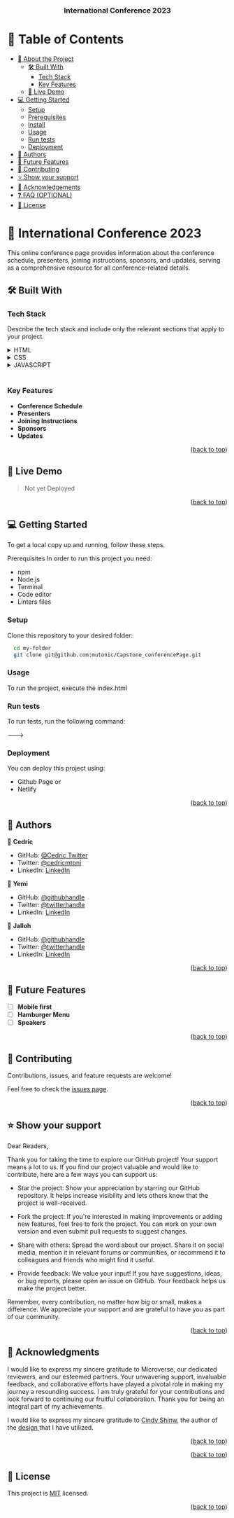 <a name="readme-top"></a>

<div align="center">

  <h3><b>International Conference 2023 </b></h3>

</div>

<!-- TABLE OF CONTENTS -->

# 📗 Table of Contents

- [📖 About the Project](#about-project)
  - [🛠 Built With](#built-with)
    - [Tech Stack](#tech-stack)
    - [Key Features](#key-features)
  - [🚀 Live Demo](#live-demo)
- [💻 Getting Started](#getting-started)
  - [Setup](#setup)
  - [Prerequisites](#prerequisites)
  - [Install](#install)
  - [Usage](#usage)
  - [Run tests](#run-tests)
  - [Deployment](#deployment)
- [👥 Authors](#authors)
- [🔭 Future Features](#future-features)
- [🤝 Contributing](#contributing)
- [⭐️ Show your support](#support)
- [🙏 Acknowledgements](#acknowledgements)
- [❓ FAQ (OPTIONAL)](#faq)
- [📝 License](#license)

<!-- PROJECT DESCRIPTION -->

# 📖 International Conference 2023 <a name="about-project"></a>

This online conference page provides information about the conference schedule, presenters, joining instructions, sponsors, and updates, serving as a comprehensive resource for all conference-related details.

## 🛠 Built With <a name="built-with"></a>

### Tech Stack <a name="tech-stack"></a>

Describe the tech stack and include only the relevant sections that apply to your project.

<details>
  <summary>HTML</summary>
  <ul>
    <li><a href="https://www.w3schools.com/html/">HTML</a></li>
  </ul>
</details>

<details>
  <summary>CSS</summary>
  <ul>
    <li><a href="https://developer.mozilla.org/en-US/docs/Web/CSS">CSS</a></li>
  </ul>
</details>

<details>
<summary>JAVASCRIPT</summary>
  <ul>
    <li><a href="https://developer.mozilla.org/en-US/docs/Web/JavaScript">JS</a></li>
  </ul>
</details>

<!-- Features -->
<br>

### Key Features <a name="key-features"></a>

- **Conference Schedule**
- **Presenters**
- **Joining Instructions**
- **Sponsors**
- **Updates**

<p align="right">(<a href="#readme-top">back to top</a>)</p>

<!-- LIVE DEMO -->

## 🚀 Live Demo <a name="live-demo"></a>

> Not yet Deployed

<!-- [Live Demo Link](https://google.com)-->

<p align="right">(<a href="#readme-top">back to top</a>)</p>

<!-- GETTING STARTED -->

## 💻 Getting Started <a name="getting-started"></a>

To get a local copy up and running, follow these steps.

Prerequisites
In order to run this project you need:

- npm
- Node.js
- Terminal
- Code editor
- Linters files


### Setup

Clone this repository to your desired folder:


```sh
  cd my-folder
  git clone git@github.com:mutonic/Capstone_conferencePage.git
```

### Usage 

To run the project, execute the index.html


### Run tests

To run tests, run the following command:

--->

### Deployment

You can deploy this project using:
- Github Page or 
- Netlify


<p align="right">(<a href="#readme-top">back to top</a>)</p>

<!-- AUTHORS -->

## 👥 Authors <a name="authors"></a>

👤 **Cedric**

- GitHub: [@Cedric Twitter](https://github.com/mutonic)
- Twitter: [@cedricmtoni](https://twitter.com/cedricmtoni)
- LinkedIn: [LinkedIn](https://linkedin.com/in/linkedinhandle)

👤 **Yemi**

- GitHub: [@githubhandle](https://github.com/githubhandle)
- Twitter: [@twitterhandle](https://twitter.com/twitterhandle)
- LinkedIn: [LinkedIn](https://linkedin.com/in/linkedinhandle)

👤 **Jalloh**

- GitHub: [@githubhandle](https://github.com/githubhandle)
- Twitter: [@twitterhandle](https://twitter.com/twitterhandle)
- LinkedIn: [LinkedIn](https://linkedin.com/in/linkedinhandle)

<p align="right">(<a href="#readme-top">back to top</a>)</p>

<!-- FUTURE FEATURES -->

## 🔭 Future Features <a name="future-features"></a>

- [ ] **Mobile first**
- [ ] **Hamburger Menu**
- [ ] **Speakers**

<p align="right">(<a href="#readme-top">back to top</a>)</p>

<!-- CONTRIBUTING -->

## 🤝 Contributing <a name="contributing"></a>

Contributions, issues, and feature requests are welcome!

Feel free to check the [issues page](../../issues/).

<p align="right">(<a href="#readme-top">back to top</a>)</p>

<!-- SUPPORT -->

## ⭐️ Show your support <a name="support"></a>

Dear Readers, 

Thank you for taking the time to explore our GitHub project! Your support means a lot to us. If you find our project valuable and would like to contribute, here are a few ways you can support us:

 - Star the project: Show your appreciation by starring our GitHub repository. It helps increase visibility and lets others know that the project is well-received.

 - Fork the project: If you're interested in making improvements or adding new features, feel free to fork the project. You can work on your own version and even submit pull requests to suggest changes.

 - Share with others: Spread the word about our project. Share it on social media, mention it in relevant forums or communities, or recommend it to colleagues and friends who might find it useful.

 - Provide feedback: We value your input! If you have suggestions, ideas, or bug reports, please open an issue on GitHub. Your feedback helps us make the project better.

Remember, every contribution, no matter how big or small, makes a difference. We appreciate your support and are grateful to have you as part of our community.
<p align="right">(<a href="#readme-top">back to top</a>)</p>

<!-- ACKNOWLEDGEMENTS -->

## 🙏 Acknowledgments <a name="acknowledgements"></a>


I would like to express my sincere gratitude to Microverse, our dedicated reviewers, and our esteemed partners. Your unwavering support, invaluable feedback, and collaborative efforts have played a pivotal role in making my journey a resounding success. I am truly grateful for your contributions and look forward to continuing our fruitful collaboration. Thank you for being an integral part of my achievements.

I would like to express my sincere gratitude to <a href="https://www.behance.net/adagio07"> Cindy Shinw</a>, the author of the <a href='https://www.behance.net/gallery/29845175/CC-Global-Summit-2015'> design </a> that I have utilized.

<p align="right">(<a href="#readme-top">back to top</a>)</p>


<p align="right">(<a href="#readme-top">back to top</a>)</p>

<!-- LICENSE -->

## 📝 License <a name="license"></a>

This project is [MIT](./LICENSE) licensed.

<p align="right">(<a href="#readme-top">back to top</a>)</p>
